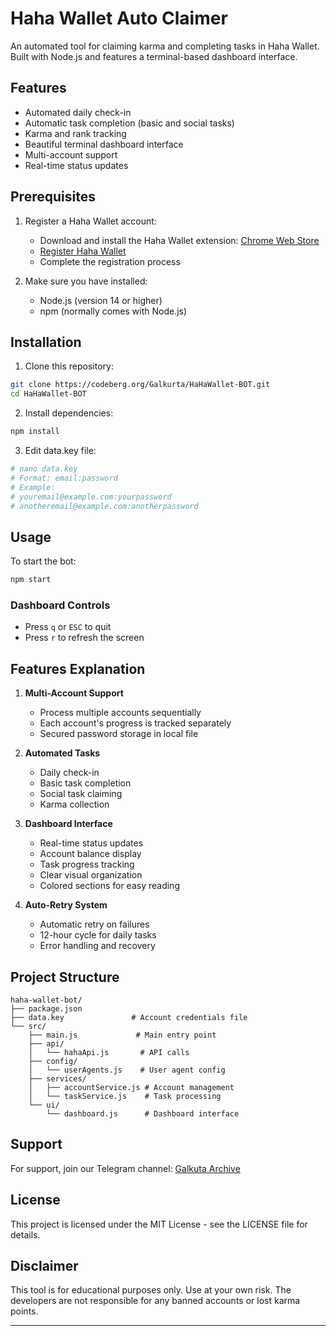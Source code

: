 # Haha Wallet Auto Claimer

An automated tool for claiming karma and completing tasks in Haha Wallet. Built with Node.js and features a terminal-based dashboard interface.

## Features

- Automated daily check-in
- Automatic task completion (basic and social tasks)
- Karma and rank tracking
- Beautiful terminal dashboard interface
- Multi-account support
- Real-time status updates

## Prerequisites

1. Register a Haha Wallet account:

   - Download and install the Haha Wallet extension: [Chrome Web Store](https://chromewebstore.google.com/detail/haha-wallet/andhndehpcjpmneneealacgnmealilal?hl=en-US&utm_source=ext_sidebar)
   - [Register Haha Wallet](https://join.haha.me/GALKURTA-KT5ICC)
   - Complete the registration process

2. Make sure you have installed:
   - Node.js (version 14 or higher)
   - npm (normally comes with Node.js)

## Installation

1. Clone this repository:

```bash
git clone https://codeberg.org/Galkurta/HaHaWallet-BOT.git
cd HaHaWallet-BOT
```

2. Install dependencies:

```bash
npm install
```

3. Edit data.key file:

```bash
# nano data.key
# Format: email:password
# Example:
# youremail@example.com:yourpassword
# anotheremail@example.com:anotherpassword
```

## Usage

To start the bot:

```bash
npm start
```

### Dashboard Controls

- Press `q` or `ESC` to quit
- Press `r` to refresh the screen

## Features Explanation

1. **Multi-Account Support**

   - Process multiple accounts sequentially
   - Each account's progress is tracked separately
   - Secured password storage in local file

2. **Automated Tasks**

   - Daily check-in
   - Basic task completion
   - Social task claiming
   - Karma collection

3. **Dashboard Interface**

   - Real-time status updates
   - Account balance display
   - Task progress tracking
   - Clear visual organization
   - Colored sections for easy reading

4. **Auto-Retry System**
   - Automatic retry on failures
   - 12-hour cycle for daily tasks
   - Error handling and recovery

## Project Structure

```
haha-wallet-bot/
├── package.json
├── data.key               # Account credentials file
└── src/
    ├── main.js             # Main entry point
    ├── api/
    │   └── hahaApi.js       # API calls
    ├── config/
    │   └── userAgents.js    # User agent config
    ├── services/
    │   ├── accountService.js # Account management
    │   └── taskService.js    # Task processing
    └── ui/
        └── dashboard.js      # Dashboard interface
```

## Support

For support, join our Telegram channel: [Galkuta Archive](https://t.me/galkutaarchive)

## License

This project is licensed under the MIT License - see the LICENSE file for details.

## Disclaimer

This tool is for educational purposes only. Use at your own risk. The developers are not responsible for any banned accounts or lost karma points.

---
